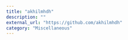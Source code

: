 ```yaml
---
title: "akhilmhdh"
description: ""
external_url: "https://github.com/akhilmhdh"
category: "Miscellaneous"
---
```

